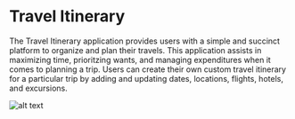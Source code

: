 # Travel Itinerary

The Travel Itinerary application provides users with a simple and succinct platform to organize and plan their travels. This application assists in maximizing time, prioritzing wants, and managing expenditures when it comes to planning a trip.  Users can create their own custom travel itinerary for a particular trip by adding and updating dates, locations, flights, hotels, and excursions.

![alt text](file:///Users/jasonhoun/Desktop/Screenshot%202024-05-07%20at%204.59.40%E2%80%AFPM.png "Description goes here")